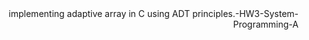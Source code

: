 <div dir="rtl" lang="he">
implementing adaptive array in C using ADT principles.-HW3-System-Programming-A
</div>
